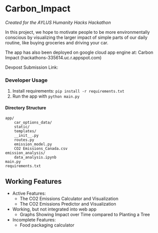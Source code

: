 # Carbon_Impact
*Created for the AYLUS Humanity Hacks Hackathon*

In this project, we hope to motivate people to be more environmentally conscious by visualizing the larger impact of simple parts of our daily routine, like buying groceries and driving your car. 

The app has also been deployed on google cloud app engine at:
Carbon Impact (hackathons-335614.uc.r.appspot.com)

Devpost Submission Link: 
 
 
### Developer Usage
1. Install requirements: `pip install -r requirements.txt`
2. Run the app with `python main.py`
#### Directory Structure
```
app/
    car_options_data/
    static/
    templates/
    __init__.py
    routes.py
    emission_model.py
    CO2 Emissions_Canada.csv
emission_analysis/
    data_analysis.ipynb
main.py
requirements.txt
```
## Working Features
- Active Features:
    - The CO2 Emissions Calculator and Visualization
    - The CO2 Emissions Predictor and Visualization
- Working, but not integrated into web app
    - Graphs Showing Impact over Time compared to Planting a Tree
- Incomplete Features:
    - Food packaging calculator
